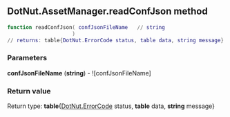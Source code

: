 ## DotNut.AssetManager.readConfJson method


```lua
function readConfJson( confJsonFileName   // string
                     )
// returns: table{DotNut.ErrorCode status, table data, string message}
```


### Parameters

**confJsonFileName** (**string**) - ![confJsonFileName]

### Return value

Return type: **table**{[DotNut.ErrorCode](../../DotNut/ErrorCode.md) status, **table** data, **string** message}

